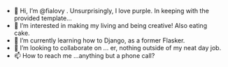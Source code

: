 - 👋 Hi, I’m @fialovy . Unsurprisingly, I love purple. In keeping with the provided template...
- 👀 I’m interested in making my living and being creative! Also eating cake.
- 🌱 I’m currently learning how to Django, as a former Flasker.
- 💞️ I’m looking to collaborate on ... er, nothing outside of my neat day job. 
- 📫 How to reach me ...anything but a phone call?
